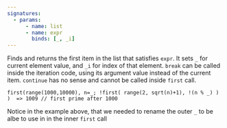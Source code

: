 ```yaml
---
signatures:
  - params:
      - name: list
      - name: expr
        binds: [_, _i]
---
```


Finds and returns the first item in the list that satisfies `expr`. It sets `_` for current element value,
and `_i` for index of that element. `break` can be called inside the iteration code, using its argument value
instead of the current item. `continue` has no sense and cannot be called inside `first` call.

```scarpet
first(range(1000,10000), n=_; !first( range(2, sqrt(n)+1), !(n % _) ) )  => 1009 // first prime after 1000
```

Notice in the example above, that we needed to rename the outer `_` to be albe to use in in the inner `first` call
